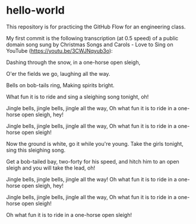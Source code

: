 # hello-world
This repository is for practicing the GitHub Flow for an engineering class.

My first commit is the following transcription (at 0.5 speed) of a public domain song sung by Christmas Songs and Carols - Love to Sing on YouTube (https://youtu.be/3CWJNqyub3o):

Dashing through the snow,
in a one-horse open sleigh,

O'er the fields we go,
laughing all the way.

Bells on bob-tails ring,
Making spirits bright.

What fun it is to ride and sing a sleighing song tonight, oh!

Jingle bells, jingle bells, jingle all the way,
Oh what fun it is to ride in a one-horse open sleigh, hey!

Jingle bells, jingle bells, jingle all the way,
Oh what fun it is to ride in a one-horse open sleigh!

Now the ground is white, go it while you're young.
Take the girls tonight, sing this sleighing song.

Get a bob-tailed bay,
two-forty for his speed,
and hitch him to an open sleigh and you will take the lead, oh!

Jingle bells, jingle bells, jingle all the way!
Oh what fun it is to ride in a one-horse open sleigh, hey!

Jingle bells, jingle bells, jingle all the way,
Oh what fun it is to ride in a one-horse open sleigh!

Oh what fun it is to ride in a one-horse open sleigh!
